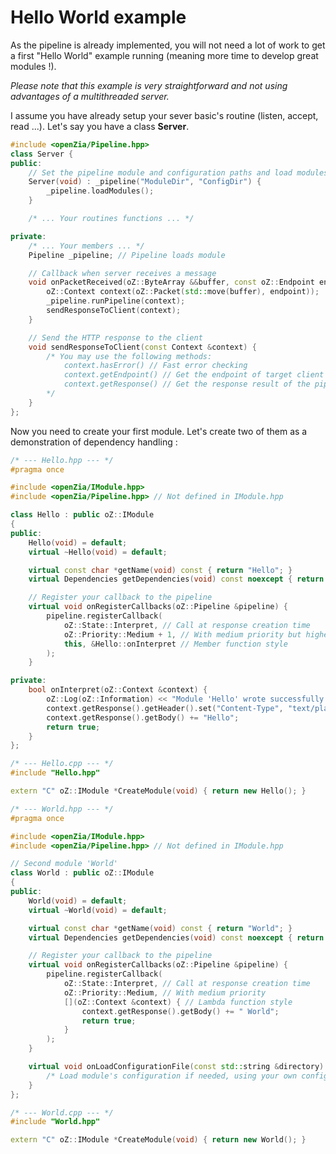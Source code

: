 # Hello World example
As the pipeline is already implemented, you will not need a lot of work to get a first "Hello World" example running (meaning more time to develop great modules !).

*Please note that this example is very straightforward and not using advantages of a multithreaded server.*

I assume you have already setup your sever basic's routine (listen, accept, read ...).
Let's say you have a class **Server**.
```C++
#include <openZia/Pipeline.hpp>
class Server {
public:
	// Set the pipeline module and configuration paths and load modules
	Server(void) : _pipeline("ModuleDir", "ConfigDir") {
		_pipeline.loadModules();
	}

	/* ... Your routines functions ... */

private:
	/* ... Your members ... */
	Pipeline _pipeline; // Pipeline loads module

	// Callback when server receives a message
	void onPacketReceived(oZ::ByteArray &&buffer, const oZ::Endpoint endpoint) {
		oZ::Context context(oZ::Packet(std::move(buffer), endpoint));
		_pipeline.runPipeline(context);
		sendResponseToClient(context);
	}

	// Send the HTTP response to the client
	void sendResponseToClient(const Context &context) {
		/* You may use the following methods:
			context.hasError() // Fast error checking
			context.getEndpoint() // Get the endpoint of target client
			context.getResponse() // Get the response result of the pipeline
		*/
	}
};
```

Now you need to create your first module. Let's create two of them as a demonstration of dependency handling :
```C++
/* --- Hello.hpp --- */
#pragma once

#include <openZia/IModule.hpp>
#include <openZia/Pipeline.hpp> // Not defined in IModule.hpp

class Hello : public oZ::IModule
{
public:
	Hello(void) = default;
	virtual ~Hello(void) = default;

	virtual const char *getName(void) const { return "Hello"; }
	virtual Dependencies getDependencies(void) const noexcept { return { "World" }; }

	// Register your callback to the pipeline
	virtual void onRegisterCallbacks(oZ::Pipeline &pipeline) {
		pipeline.registerCallback(
			oZ::State::Interpret, // Call at response creation time
			oZ::Priority::Medium + 1, // With medium priority but higher than 'World' module
			this, &Hello::onInterpret // Member function style
		);
	}

private:
	bool onInterpret(oZ::Context &context) {
		oZ::Log(oZ::Information) << "Module 'Hello' wrote successfully its message";
		context.getResponse().getHeader().set("Content-Type", "text/plain");
		context.getResponse().getBody() += "Hello";
		return true;
	}
};

/* --- Hello.cpp --- */
#include "Hello.hpp"

extern "C" oZ::IModule *CreateModule(void) { return new Hello(); }
```

```C++
/* --- World.hpp --- */
#pragma once

#include <openZia/IModule.hpp>
#include <openZia/Pipeline.hpp> // Not defined in IModule.hpp

// Second module 'World'
class World : public oZ::IModule
{
public:
	World(void) = default;
	virtual ~World(void) = default;

	virtual const char *getName(void) const { return "World"; }
	virtual Dependencies getDependencies(void) const noexcept { return { "Hello" }; }

	// Register your callback to the pipeline
	virtual void onRegisterCallbacks(oZ::Pipeline &pipeline) {
		pipeline.registerCallback(
			oZ::State::Interpret, // Call at response creation time
			oZ::Priority::Medium, // With medium priority
			[](oZ::Context &context) { // Lambda function style
				context.getResponse().getBody() += " World";
				return true;
			}
		);
	}

	virtual void onLoadConfigurationFile(const std::string &directory) {
		/* Load module's configuration if needed, using your own configuration loader */
	}
};

/* --- World.cpp --- */
#include "World.hpp"

extern "C" oZ::IModule *CreateModule(void) { return new World(); }
```
